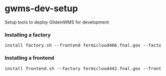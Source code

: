 # gwms-dev-setup
Setup tools to deploy GlideinWMS for development

### Installing a factory
<pre>
install_factory.sh --frontend fermicloud406.fnal.gov --factoryrepo osg-development --osgrepo osg-upcoming --osg36
</pre>

### Installing a frontend
<pre>
install_frontend.sh --factory fermicloud442.fnal.gov --frontendrepo osg-development --osgrepo osg-upcoming --osg36
</pre>
